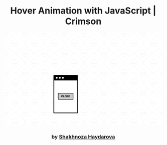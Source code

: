 <div align="center">

# Hover Animation with JavaScript | Crimson
<img src="admin/base.png">

### by <a href="https://github.com/shahnozahaydarova">Shakhnoza Haydarova</a>

</div>